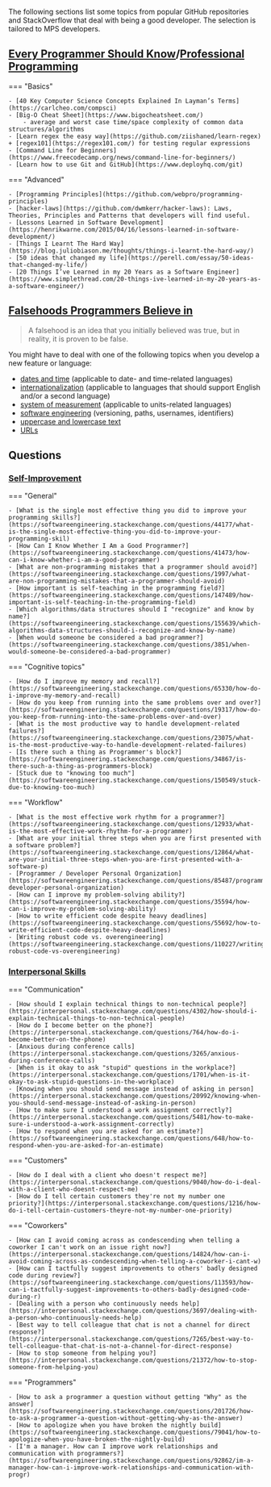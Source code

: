 The following sections list some topics from popular GitHub repositories and StackOverflow that deal with being a good developer.
The selection is tailored to MPS developers.

## [Every Programmer Should Know](https://github.com/mtdvio/every-programmer-should-know)/[Professional Programming](https://github.com/charlax/professional-programming)

=== "Basics"

    - [40 Key Computer Science Concepts Explained In Layman’s Terms](https://carlcheo.com/compsci)
    - [Big-O Cheat Sheet](https://www.bigocheatsheet.com/)
        - average and worst case time/space complexity of common data structures/algorithms
    - [Learn regex the easy way](https://github.com/ziishaned/learn-regex) + [regex101](https://regex101.com/) for testing regular expressions
    - [Command Line for Beginners](https://www.freecodecamp.org/news/command-line-for-beginners/)
    - [Learn how to use Git and GitHub](https://www.deployhq.com/git)

=== "Advanced"

    - [Programming Principles](https://github.com/webpro/programming-principles)
    - [hacker-laws](https://github.com/dwmkerr/hacker-laws): Laws, Theories, Principles and Patterns that developers will find useful.
    - [Lessons Learned in Software Development](https://henrikwarne.com/2015/04/16/lessons-learned-in-software-development/)
    - [Things I Learnt The Hard Way](https://blog.juliobiason.me/thoughts/things-i-learnt-the-hard-way/)
    - [50 ideas that changed my life](https://perell.com/essay/50-ideas-that-changed-my-life/)
    - [20 Things I’ve Learned in my 20 Years as a Software Engineer](https://www.simplethread.com/20-things-ive-learned-in-my-20-years-as-a-software-engineer/)

## [Falsehoods Programmers Believe in](https://github.com/kdeldycke/awesome-falsehood)

> A falsehood is an idea that you initially believed was true, but in reality, it is proven to be false.

You might have to deal with one of the following topics when you develop a new feature or language:

- [dates and time](https://github.com/kdeldycke/awesome-falsehood#dates-and-time) (applicable to date- and time-related languages)
- [internationalization](https://github.com/kdeldycke/awesome-falsehood#internationalization) (applicable to languages that should support English and/or a second language)
- [system of measurement](https://www.stevemoser.org/posts/dev/falsehoods-programmers-believe-about-systems-of-measurement.html) (applicable to units-related languages)
- [software engineering](https://github.com/kdeldycke/awesome-falsehood#software-engineering) (versioning, paths, usernames, identifiers)
- [uppercase and lowercase text](https://www.b-list.org/weblog/2018/nov/26/case/)
- [URLs](https://www.netmeister.org/blog/urls.html)

## Questions

### [Self-Improvement](https://softwareengineering.stackexchange.com/questions/tagged/self-improvement)

=== "General"

    - [What is the single most effective thing you did to improve your programming skills?](https://softwareengineering.stackexchange.com/questions/44177/what-is-the-single-most-effective-thing-you-did-to-improve-your-programming-skil)
    - [How Can I Know Whether I Am a Good Programmer?](https://softwareengineering.stackexchange.com/questions/41473/how-can-i-know-whether-i-am-a-good-programmer)
    - [What are non-programming mistakes that a programmer should avoid?](https://softwareengineering.stackexchange.com/questions/1997/what-are-non-programming-mistakes-that-a-programmer-should-avoid)
    - [How important is self-teaching in the programming field?](https://softwareengineering.stackexchange.com/questions/147489/how-important-is-self-teaching-in-the-programming-field)
    - [Which algorithms/data structures should I "recognize" and know by name?](https://softwareengineering.stackexchange.com/questions/155639/which-algorithms-data-structures-should-i-recognize-and-know-by-name)
    - [When would someone be considered a bad programmer?](https://softwareengineering.stackexchange.com/questions/3851/when-would-someone-be-considered-a-bad-programmer)

=== "Cognitive topics"

    - [How do I improve my memory and recall?](https://softwareengineering.stackexchange.com/questions/65330/how-do-i-improve-my-memory-and-recall)
    - [How do you keep from running into the same problems over and over?](https://softwareengineering.stackexchange.com/questions/19317/how-do-you-keep-from-running-into-the-same-problems-over-and-over)
    - [What is the most productive way to handle development-related failures?](https://softwareengineering.stackexchange.com/questions/23075/what-is-the-most-productive-way-to-handle-development-related-failures)
    - [Is there such a thing as Programmer's block?](https://softwareengineering.stackexchange.com/questions/34867/is-there-such-a-thing-as-programmers-block)
    - [Stuck due to "knowing too much"](https://softwareengineering.stackexchange.com/questions/150549/stuck-due-to-knowing-too-much)

=== "Workflow"

    - [What is the most effective work rhythm for a programmer?](https://softwareengineering.stackexchange.com/questions/12933/what-is-the-most-effective-work-rhythm-for-a-programmer)
    - [What are your initial three steps when you are first presented with a software problem?](https://softwareengineering.stackexchange.com/questions/12864/what-are-your-initial-three-steps-when-you-are-first-presented-with-a-software-p)
    - [Programmer / Developer Personal Organization](https://softwareengineering.stackexchange.com/questions/85487/programmer-developer-personal-organization)
    - [How can I improve my problem-solving ability?](https://softwareengineering.stackexchange.com/questions/35594/how-can-i-improve-my-problem-solving-ability)
    - [How to write efficient code despite heavy deadlines](https://softwareengineering.stackexchange.com/questions/55692/how-to-write-efficient-code-despite-heavy-deadlines)
    - [Writing robust code vs. overengineering](https://softwareengineering.stackexchange.com/questions/110227/writing-robust-code-vs-overengineering)

### [Interpersonal Skills](https://interpersonal.stackexchange.com/questions?tab=Votes)

=== "Communication"

    - [How should I explain technical things to non-technical people?](https://interpersonal.stackexchange.com/questions/4302/how-should-i-explain-technical-things-to-non-technical-people)
    - [How do I become better on the phone?](https://interpersonal.stackexchange.com/questions/764/how-do-i-become-better-on-the-phone)
    - [Anxious during conference calls](https://interpersonal.stackexchange.com/questions/3265/anxious-during-conference-calls)
    - [When is it okay to ask "stupid" questions in the workplace?](https://interpersonal.stackexchange.com/questions/1701/when-is-it-okay-to-ask-stupid-questions-in-the-workplace)
    - [Knowing when you should send message instead of asking in person](https://interpersonal.stackexchange.com/questions/20992/knowing-when-you-should-send-message-instead-of-asking-in-person)
    - [How to make sure I understood a work assignment correctly?](https://interpersonal.stackexchange.com/questions/5481/how-to-make-sure-i-understood-a-work-assignment-correctly)
    - [How to respond when you are asked for an estimate?](https://softwareengineering.stackexchange.com/questions/648/how-to-respond-when-you-are-asked-for-an-estimate)

=== "Customers"

    - [How do I deal with a client who doesn't respect me?](https://interpersonal.stackexchange.com/questions/9040/how-do-i-deal-with-a-client-who-doesnt-respect-me)
    - [How do I tell certain customers they're not my number one priority?](https://interpersonal.stackexchange.com/questions/1216/how-do-i-tell-certain-customers-theyre-not-my-number-one-priority)

=== "Coworkers"

    - [How can I avoid coming across as condescending when telling a coworker I can't work on an issue right now?](https://interpersonal.stackexchange.com/questions/14824/how-can-i-avoid-coming-across-as-condescending-when-telling-a-coworker-i-cant-w)
    - [How can I tactfully suggest improvements to others' badly designed code during review?](https://softwareengineering.stackexchange.com/questions/113593/how-can-i-tactfully-suggest-improvements-to-others-badly-designed-code-during-r)
    - [Dealing with a person who continuously needs help](https://interpersonal.stackexchange.com/questions/3697/dealing-with-a-person-who-continuously-needs-help)
    - [Best way to tell colleague that chat is not a channel for direct response?](https://interpersonal.stackexchange.com/questions/7265/best-way-to-tell-colleague-that-chat-is-not-a-channel-for-direct-response)
    - [How to stop someone from helping you?](https://interpersonal.stackexchange.com/questions/21372/how-to-stop-someone-from-helping-you)

=== "Programmers"

    - [How to ask a programmer a question without getting "Why" as the answer](https://softwareengineering.stackexchange.com/questions/201726/how-to-ask-a-programmer-a-question-without-getting-why-as-the-answer)
    - [How to apologize when you have broken the nightly build](https://softwareengineering.stackexchange.com/questions/79041/how-to-apologize-when-you-have-broken-the-nightly-build)
    - [I'm a manager. How can I improve work relationships and communication with programmers?](https://softwareengineering.stackexchange.com/questions/92862/im-a-manager-how-can-i-improve-work-relationships-and-communication-with-progr)









